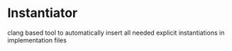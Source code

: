 # Instantiator
clang based tool to automatically insert all needed explicit instantiations in implementation files
